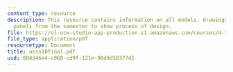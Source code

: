 ```yaml
---
content_type: resource
description: This resource contains information on all models, drawings, sketches,
  panels from the semester to show process of design.
file: https://ol-ocw-studio-app-production.s3.amazonaws.com/courses/4-144-architectural-design-level-ii-new-orleans-studio-spring-2006/884346e4c060cd9f121e90d9d58377d1_assn10final.pdf
file_type: application/pdf
resourcetype: Document
title: assn10final.pdf
uid: 884346e4-c060-cd9f-121e-90d9d58377d1
---
```

